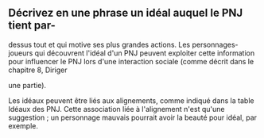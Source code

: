 ## Décrivez en une phrase un idéal auquel le PNJ tient par-

dessus tout et qui motive ses plus grandes actions. Les
personnages-joueurs qui découvrent l'idéal d'un PNJ peuvent
exploiter cette information pour influencer le PNJ lors d'une
interaction sociale (comme décrit dans le chapitre 8, Diriger

une partie).

Les idéaux peuvent être liés aux alignements, comme
indiqué dans la table Idéaux des PNJ. Cette association
liée à l'alignement n'est qu'une suggestion ; un personnage
mauvais pourrait avoir la beauté pour idéal, par exemple.
